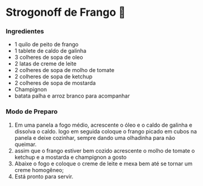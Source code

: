 # Strogonoff de Frango :chicken:

### Ingredientes

- 1 quilo de peito de frango
- 1 tablete de caldo de galinha
- 3 colheres de sopa de oleo
- 2 latas de creme de leite
- 2 colheres de sopa de molho de tomate
- 2 colheres de sopa de ketchup
- 2 colheres de sopa de mostarda
- Champignon
- batata palha e arroz branco para acompanhar

### Modo de Preparo

1. Em uma panela a fogo médio, acrescente o óleo e o caldo de galinha e dissolva o caldo. logo em seguida coloque o frango picado em cubos na panela e deixe cozinhar, sempre dando uma olhadinha para não queimar.
2. assim que o frango estiver bem cozido acrescente o molho de tomate o ketchup e a mostarda e champignon a gosto
3. Abaixe o fogo e coloque o creme de leite e mexa bem até se tornar um creme homogêneo;
4. Está pronto para servir.